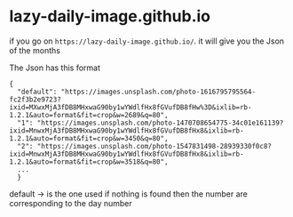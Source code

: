 # lazy-daily-image.github.io


if you go on `https://lazy-daily-image.github.io/`. it will give you the Json of the months

The Json has this format

```
{
  "default": "https://images.unsplash.com/photo-1616795795564-fc2f3b2e9723?ixid=MXwxMjA3fDB8MHxwaG90by1wYWdlfHx8fGVufDB8fHw%3D&ixlib=rb-1.2.1&auto=format&fit=crop&w=2689&q=80",
  "1": "https://images.unsplash.com/photo-1470708654775-34c01e161139?ixid=MnwxMjA3fDB8MHxwaG90by1wYWdlfHx8fGVufDB8fHx8&ixlib=rb-1.2.1&auto=format&fit=crop&w=3450&q=80",
  "2": "https://images.unsplash.com/photo-1547831498-28939330f0c8?ixid=MnwxMjA3fDB8MHxwaG90by1wYWdlfHx8fGVufDB8fHx8&ixlib=rb-1.2.1&auto=format&fit=crop&w=3518&q=80",
  ...
  }
```

default -> is the one used if nothing is found
then the number are corresponding to the day number
